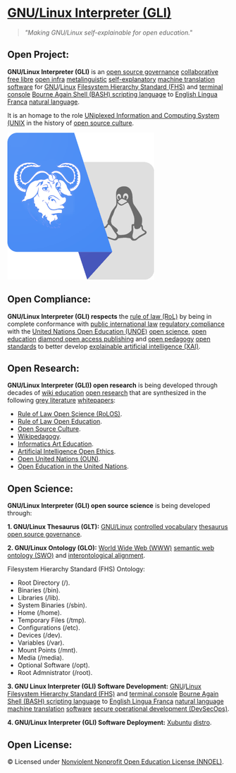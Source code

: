 # [GNU/Linux Interpreter (GLI)](https://github.com/operarioribeiro/GNULinuxInterpreter)

> _"Making GNU/Linux self-explainable for open education."_

## Open Project:

**GNU/Linux Interpreter (GLI)** is an [open source governance](https://en.wikipedia.org/wiki/Open-source_governance) [collaborative](https://en.wikipedia.org/wiki/Collaboration) [free libre](https://gnu.org/philosophy/floss-and-foss.en.html) [open infra](https://openinfra.org/) [metalinguistic](https://en.wikipedia.org/wiki/Metalanguage) [self-explanatory](https://en.wikipedia.org/wiki/Self-explanatory) [machine translation](https://en.wikipedia.org/wiki/Machine_translation) [software](https://en.wikipedia.org/wiki/Open-source_software) for  [GNU](https://en.wikipedia.org/wiki/Open-source_governance)/[Linux](https://en.wikipedia.org/wiki/Linux) [Filesystem Hierarchy Standard (FHS)](https://en.wikipedia.org/wiki/Filesystem_Hierarchy_Standard) and [terminal console](https://en.wikipedia.org/wiki/Linux_console) [Bourne Again Shell (BASH) scripting language](https://en.wikipedia.org/wiki/Bash_(Unix_shell)) to [English Lingua Franca](https://en.wikipedia.org/wiki/English_as_a_lingua_franca) [natural language](https://en.wikipedia.org/wiki/Natural_language).

It is an homage to the role [UNiplexed Information and Computing System (UNIX](https://en.wikipedia.org/wiki/UNIX) in the history of [open source culture](https://academia.edu/130285565/Open_Source_Culture).

![image](https://github.com/operarioribeiro/GNULinuxInterpreter/blob/main/GNU%20Linux%20Interpreter%20(GLI).png)

## Open Compliance:

**GNU/Linux Interpreter (GLI) respects** the [rule of law (RoL)](https://en.wikipedia.org/wiki/Rule_of_law) by being in complete conformance with [public international law](https://en.wikibooks.org/wiki/Public_International_Law) [regulatory compliance](https://en.wikipedia.org/wiki/Regulatory_compliance) with the [United Nations Open Education (UNOE)](https://unitwin-unoe.org) [open science](https://en.wikipedia.org/wiki/Open_science), [open education](https://en.wikipedia.org/wiki/Open_education) [diamond open access publishing](https://en.wikipedia.org/wiki/Diamond_open_access) and [open pedagogy](https://en.wikipedia.org/wiki/Open_educational_practices) [open standards](https://en.wikipedia.org/wiki/Open_standard) to better develop [explainable artificial intelligence (XAI)](https://en.wikipedia.org/wiki/Explainable_artificial_intelligence).

## Open Research:

**GNU/Linux Interpreter (GLI)) open research** is being developed through decades of [wiki education](https://meta.wikimedia.org/wiki/Program_guides/Education/Plan) [open research](https://en.wikipedia.org/wiki/Open_research) that are synthesized in the following [grey literature](https://en.wikipedia.org/wiki/Grey_literature) [whitepapers](https://en.wikipedia.org/wiki/White_paper):

- [Rule of Law Open Science (RoLOS)](dx.doi.org/10.17504/protocols.io.81wgbzom3gpk/v1).
- [Rule of Law Open Education](https://academia.edu/130285533/Rule_of_Law_Open_Education).
- [Open Source Culture](https://academia.edu/130285565/Open_Source_Culture).
- [Wikipedagogy](https://dx.doi.org/10.17504/protocols.io.bp2l6yo6dvqe/v1).
- [Informatics Art Education](https://academia.edu/130285376/Informatics_Art_Education).
- [Artificial Intelligence Open Ethics](https://academia.edu/130285699/Artificial_Intelligence_Open_Ethics).
- [Open United Nations (OUN)](https://academia.edu/130285231/Open_United_Nations_OUN_).
- [Open Education in the United Nations](https://academia.edu/130285732/Open_Education_in_the_United_Nations).

## Open Science:

**GNU/Linux Interpreter (GLI) open source science** is being developed through:

**1. GNU/Linux Thesaurus (GLT):** [GNU/Linux](https://en.wikipedia.org/wiki/GNU/Linux_naming_controversy) [controlled vocabulary](https://en.wikipedia.org/wiki/Controlled_vocabulary) [thesaurus](https://en.wikipedia.org/wiki/Thesaurus_(information_retrieval)) [open source governance](https://en.wikipedia.org/wiki/Open-source_governance).

**2. GNU/Linux Ontology (GLO):** [World Wide Web (WWW)](https://en.wikipedia.org/wiki/World_Wide_Web) [semantic web](https://en.wikipedia.org/wiki/Semantic_Web) [ontology (SWO)](https://en.wikipedia.org/wiki/Ontology_(information_science)) and [interontological alignment](https://en.wikipedia.org/wiki/Ontology_alignment).

Filesystem Hierarchy Standard (FHS) Ontology:
- Root Directory (/).
- Binaries (/bin).
- Libraries (/lib).
- System Binaries (/sbin).
- Home (/home).
- Temporary Files (/tmp).
- Configurations (/etc).
- Devices (/dev).
- Variables (/var).
- Mount Points (/mnt).
- Media  (/media).
- Optional Software (/opt).
- Root Admnistrator (/root).

**3. GNU Linux Interpreter (GLI) Software Development:** [GNU](https://en.wikipedia.org/wiki/Open-source_governance)/[Linux](https://en.wikipedia.org/wiki/Linux) [Filesystem Hierarchy Standard (FHS)](https://en.wikipedia.org/wiki/Filesystem_Hierarchy_Standard) and [terminal.console](https://en.wikipedia.org/wiki/Linux_console) [Bourne Again Shell (BASH) scripting language](https://en.wikipedia.org/wiki/Bash_(Unix_shell)) to [English Lingua Franca](https://en.wikipedia.org/wiki/English_as_a_lingua_franca) [natural language](https://en.wikipedia.org/wiki/Natural_language) [machine translation](https://en.wikipedia.org/wiki/Machine_translation) [software](https://en.wikipedia.org/wiki/Open-source_software) [secure operational development (DevSecOps)](https://en.wikipedia.org/wiki/DevOps#DevSecOps,_shifting_security_left).

**4. GNU/Linux Interpreter (GLI) Software Deployment:** [Xubuntu](https://xubuntu.org) [distro](https://en.wikipedia.org/wiki/List_of_Linux_distributions).

## Open License:

© Licensed under [Nonviolent Nonprofit Open Education License (NNOEL)](https://dx.doi.org/10.17504/protocols.io.bp2l6zkbzgqe/v1).
